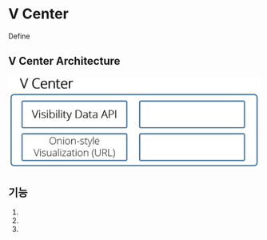 # V Center
Define

## V Center Architecture

![Picture](./images/vcenter.png)

## 기능
   1.
   2.
   3.
